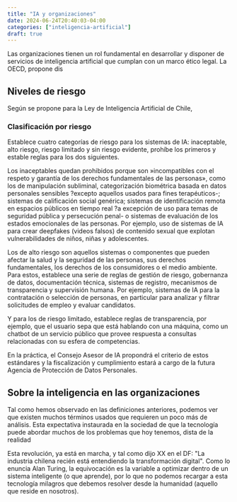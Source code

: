 ```yaml
---
title: "IA y organizaciones"
date: 2024-06-24T20:40:03-04:00
categories: ["inteligencia-artificial"]
draft: true
---
```


Las organizaciones tienen un rol fundamental en desarrollar y disponer de servicios de inteligencia artificial que cumplan con un marco ético legal. La OECD, propone dis


## Niveles de riesgo

Según se propone para la Ley de Inteligencia Artificial de Chile, 

### Clasificación por riesgo

Establece cuatro categorías de riesgo para los sistemas de IA: inaceptable, alto riesgo, riesgo limitado y sin riesgo evidente, prohíbe los primeros y estable reglas para los dos siguientes.

Los inaceptables quedan prohibidos porque son »incompatibles con el respeto y garantía de los derechos fundamentales de las personas», como los de manipulación subliminal, categorización biométrica basada en datos personales sensibles ?excepto aquellos usados para fines terapéuticos-; sistemas de calificación social genérica; sistemas de identificación remota en espacios públicos en tiempo real ?a excepción de uso para temas de seguridad pública y persecución penal- o sistemas de evaluación de los estados emocionales de las personas. Por ejemplo, uso de sistemas de IA para crear deepfakes (videos falsos) de contenido sexual que explotan vulnerabilidades de niños, niñas y adolescentes.

Los de alto riesgo son aquellos sistemas o componentes que pueden afectar la salud y la seguridad de las personas, sus derechos fundamentales, los derechos de los consumidores o el medio ambiente. Para estos, establece una serie de reglas de gestión de riesgo, gobernanza de datos, documentación técnica, sistemas de registro, mecanismos de transparencia y supervisión humana. Por ejemplo, sistemas de IA para la contratación o selección de personas, en particular para analizar y filtrar solicitudes de empleo y evaluar candidatos.

Y para los de riesgo limitado, establece reglas de transparencia, por ejemplo, que el usuario sepa que está hablando con una máquina, como un chatbot de un servicio público que provee respuesta a consultas relacionadas con su esfera de competencias.

En la práctica, el Consejo Asesor de IA propondrá el criterio de estos estándares y la fiscalización y cumplimiento estará a cargo de la futura Agencia de Protección de Datos Personales.


## Sobre la inteligencia en las organizaciones

Tal como hemos observado en las definiciones anteriores, podemos ver que existen muchos términos usados que requieren un poco más de análisis. Esta expectativa instaurada en la sociedad de que la tecnología puede abordar muchos de los problemas que hoy tenemos, dista de la realidad 

Esta revolución, ya está en marcha, y tal como dijo XX en el DF: "La industria chilena recién está entendiendo la transformación digital". Como lo enuncia Alan Turing, la equivocación es la variable a optimizar dentro de un sistema inteligente (o que aprende), por lo que no podemos recargar a esta tecnología milagros que debemos resolver desde la humanidad (aquello que reside en nosotros).

